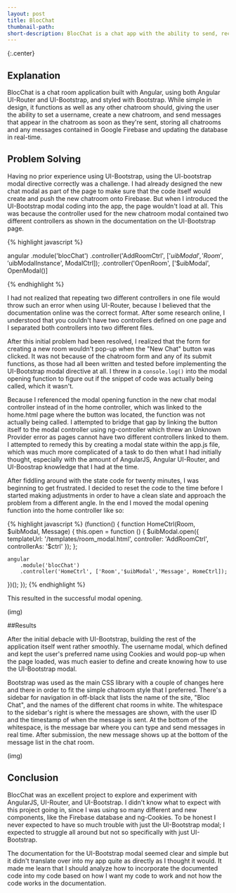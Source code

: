 ```yaml
---
layout: post
title: BlocChat
thumbnail-path:
short-description: BlocChat is a chat app with the ability to send, receive and view messages in real time.
---
```


{:.center}

## Explanation

BlocChat is a chat room application built with Angular, using both Angular UI-Router and UI-Bootstrap, and styled with Bootstrap. While simple in design, it functions as well as any other chatroom should, giving the user the ability to set a username, create a new chatroom, and send messages that appear in the chatroom as soon as they're sent, storing all chatrooms and any messages contained in Google Firebase and updating the database in real-time.

## Problem Solving

Having no prior experience using UI-Bootstrap, using the UI-bootstrap modal directive correctly was a challenge. I had already designed the new chat modal as part of the page to make sure that the code itself would create and push the new chatroom onto Firebase. But when I introduced the UI-Bootstrap modal coding into the app, the page wouldn't load at all. This was because the controller used for the new chatroom modal contained two different controllers as shown in the documentation on the UI-Bootstrap page.

{% highlight javascript %}

  angular
    .module('blocChat')
    .controller('AddRoomCtrl', ['$uibModal', 'Room', '$uibModalInstance', ModalCtrl]);
    .controller('OpenRoom', ['$uibModal', OpenModal()]

{% endhighlight %}

I had not realized that repeating two different controllers in one file would throw such an error when using UI-Router, because I believed that the documentation online was the correct format. After some research online, I understood that you couldn't have two controllers defined on one page and I separated both controllers into two different files.

After this initial problem had been resolved, I realized that the form for creating a new room wouldn't pop-up when the "New Chat" button was clicked. It was not because of the chatroom form and any of its submit functions, as those had all been written and tested before implementing the UI-Bootstrap modal directive at all. I threw in a `console.log()` into the modal opening function to figure out if the snippet of code was actually being called, which it wasn't.

Because I referenced the modal opening function in the new chat modal controller instead of in the home controller, which was linked to the home.html page where the button was located, the function was not actually being called. I attempted to bridge that gap by linking the button itself to the modal controller using ng-controller which threw an Unknown Provider error as pages cannot have two different controllers linked to them. I attempted to remedy this by creating a modal state within the app.js file, which was much more complicated of a task to do then what I had initially thought, especially with the amount of AngularJS, Angular UI-Router, and UI-Boostrap knowledge that I had at the time.

After fiddling around with the state code for twenty minutes, I was beginning to get frustrated. I decided to reset the code to the time before I started making adjustments in order to have a clean slate and approach the problem from a different angle.
In the end I moved the modal opening function into the home controller like so:

{% highlight javascript %}
(function() {
    function HomeCtrl(Room, $uibModal, Message) {
      this.open = function () {
        $uibModal.open({
          templateUrl: '/templates/room_modal.html',
          controller: 'AddRoomCtrl',
          controllerAs: '$ctrl'
        });
      };

    angular
        .module('blocChat')
        .controller('HomeCtrl', ['Room','$uibModal','Message', HomeCtrl]);
})();
});
{% endhighlight %}

This resulted in the successful modal opening.

(img)

##Results

After the initial debacle with UI-Bootstrap, building the rest of the application itself went rather smoothly. The username modal, which defined and kept the user's preferred name using Cookies and would pop-up when the page loaded, was much easier to define and create knowing how to use the UI-Bootstrap modal.

Bootstrap was used as the main CSS library with a couple of changes here and there in order to fit the simple chatroom style that I preferred. There's a sidebar for navigation in off-black that lists the name of the site, "Bloc Chat", and the names of the different chat rooms in white. The whitespace to the sidebar's right is where the messages are shown, with the user ID and the timestamp of when the message is sent. At the bottom of the whitespace, is the message bar where you can type and send messages in real time. After submission, the new message shows up at the bottom of the message list in the chat room.

(img)

## Conclusion

BlocChat was an excellent project to explore and experiment with AngularJS, UI-Router, and UI-Bootstrap. I didn't know what to expect with this project going in, since I was using so many different and new components, like the Firebase database and ng-Cookies. To be honest I never expected to have so much trouble with just the UI-Bootstrap modal; I expected to struggle all around but not so specifically with just UI-Bootstrap.

The documentation for the UI-Bootstrap modal seemed clear and simple but it didn't translate over into my app quite as directly as I thought it would. It made me learn that I should analyze how to incorporate the documented code into my code based on how I want my code to work and not how the code works in the documentation.
